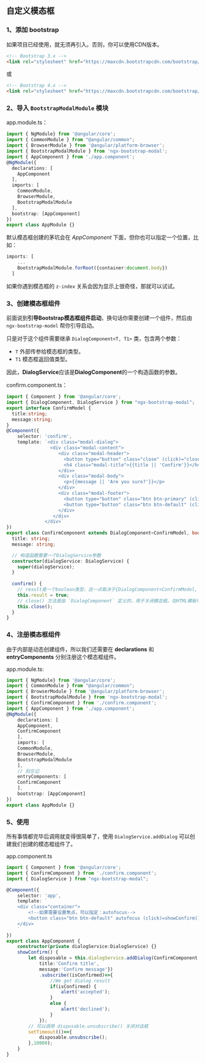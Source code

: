 ## 自定义模态框

### 1、添加 bootstrap

如果项目已经使用，就无须再引入。否则，你可以使用CDN版本。

```html
<!-- Bootstrap 3.x -->
<link rel="stylesheet" href="https://maxcdn.bootstrapcdn.com/bootstrap/3.3.7/css/bootstrap.min.css" integrity="sha384-BVYiiSIFeK1dGmJRAkycuHAHRg32OmUcww7on3RYdg4Va+PmSTsz/K68vbdEjh4u" crossorigin="anonymous">
```

或

```html
<!-- Bootstrap 4.x -->
<link rel="stylesheet" href="https://maxcdn.bootstrapcdn.com/bootstrap/4.0.0-alpha.6/css/bootstrap.min.css" integrity="sha384-rwoIResjU2yc3z8GV/NPeZWAv56rSmLldC3R/AZzGRnGxQQKnKkoFVhFQhNUwEyJ" crossorigin="anonymous">
```

### 2、导入 `BootstrapModalModule` 模块

app.module.ts：

```typescript
import { NgModule} from '@angular/core';
import { CommonModule } from "@angular/common";
import { BrowserModule } from '@angular/platform-browser';
import { BootstrapModalModule } from 'ngx-bootstrap-modal';
import { AppComponent } from './app.component';
@NgModule({
  declarations: [
    AppComponent
  ],
  imports: [
    CommonModule,
    BrowserModule,
    BootstrapModalModule
  ],
  bootstrap: [AppComponent]
})
export class AppModule {}
```

默认模态框创建的茅坑会在 _AppComponent_ 下面，但你也可以指定一个位置，比如：

```typescript
imports: [
    ...
    BootstrapModalModule.forRoot({container:document.body})
  ]
```

如果你遇到模态框的 `z-index` 关系会因为显示上很奇怪，那就可以试试。

### 3、创建模态框组件

前面说到**引导Bootstrap模态框组件启动**，换句话你需要创建一个组件，然后由 `ngx-bootstrap-model` 帮你引导启动。

只是对于这个组件需要继承 `DialogComponent<T, T1>` 类，包含两个参数：

+ `T` 外部传参给模态框的类型。
+ `T1` 模态框返回值类型。

因此，**DialogService**应该是**DialogComponent**的一个构造函数的参数。

confirm.component.ts：

```typescript
import { Component } from '@angular/core';
import { DialogComponent, DialogService } from "ngx-bootstrap-modal";
export interface ConfirmModel {
  title:string;
  message:string;
}
@Component({  
    selector: 'confirm',
    template: `<div class="modal-dialog">
                <div class="modal-content">
                   <div class="modal-header">
                     <button type="button" class="close" (click)="close()" >&times;</button>
                     <h4 class="modal-title">{{title || 'Confirm'}}</h4>
                   </div>
                   <div class="modal-body">
                     <p>{{message || 'Are you sure?'}}</p>
                   </div>
                   <div class="modal-footer">
                     <button type="button" class="btn btn-primary" (click)="confirm()">OK</button>
                     <button type="button" class="btn btn-default" (click)="close()" >Cancel</button>
                   </div>
                 </div>
              </div>`
})
export class ConfirmComponent extends DialogComponent<ConfirmModel, boolean> implements ConfirmModel {
  title: string;
  message: string;

  // 构造函数需要一个DialogService参数
  constructor(dialogService: DialogService) {
    super(dialogService);
  }
  
  confirm() {
    // result是一个boolean类型，这一点取决于{DialogComponent<ConfirmModel, boolean>}
    this.result = true;
    // close() 方法是由 `DialogComponent` 定义的，用于关闭模态框。在HTML模板中也有可以调用。
    this.close(); 
  }
}
```

### 4、注册模态框组件

由于内部是动态创建组件，所以我们还需要在 **declarations** 和 **entryComponents** 分别注册这个模态框组件。

app.module.ts:

```typescript
import { NgModule} from '@angular/core';
import { CommonModule } from "@angular/common";
import { BrowserModule } from '@angular/platform-browser';
import { BootstrapModalModule } from 'ngx-bootstrap-modal';
import { ConfirmComponent } from './confirm.component';
import { AppComponent } from './app.component';
@NgModule({
    declarations: [
    AppComponent,
    ConfirmComponent
    ],
    imports: [
    CommonModule,
    BrowserModule,
    BootstrapModalModule
    ],
    // 别忘记
    entryComponents: [
    ConfirmComponent
    ],
    bootstrap: [AppComponent]
})
export class AppModule {}
```

### 5、使用

所有事情都完毕后调用就变得很简单了，使用 `DialogService.addDialog` 可以创建我们创建的模态框组件了。

app.component.ts

```typescript
import { Component } from '@angular/core';
import { ConfirmComponent } from './confirm.component';
import { DialogService } from "ngx-bootstrap-modal";

@Component({
    selector: 'app',
    template: `
    <div class="container">
        <!--如果需要设置焦点，可以指定：autofocus-->
        <button class="btn btn-default" autofocus (click)=showConfirm()>Show confirm</button>
    </div>
    `
})
export class AppComponent {
    constructor(private dialogService:DialogService) {}
    showConfirm() {
        let disposable = this.dialogService.addDialog(ConfirmComponent, {
            title:'Confirm title', 
            message:'Confirm message'})
            .subscribe((isConfirmed)=>{
                //We get dialog result
                if(isConfirmed) {
                    alert('accepted');
                }
                else {
                    alert('declined');
                }
            });
        // 可以调用 disposable.unsubscribe() 关闭对话框
        setTimeout(()=>{
            disposable.unsubscribe();
        },10000);
    }
}
```
